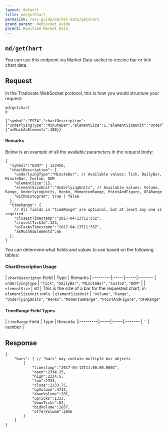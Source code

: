 ```yaml
---
layout: default
title: md/getChart
permalink: /wss-guide/market-data/getchart
grand_parent: WebSocket Guide
parent: Realtime Market Data
---
```


## `md/getChart`

You can use this endpoint via Market Data socket to receive bar or tick chart data. 

## Request
In the Tradovate WebSocket protocol, this is how you would structure your request:

```
md/getchart
0

{"symbol":"ESZ4","chartDescription":{"underlyingType":"MinuteBar","elementSize":1,"elementSizeUnit":"UnderlyingUnits","withHistogram":false},"timeRange":{"asMuchAsElements":100}}
```

#### Remarks

Below is an example of all the available parameters in the request body:

```
{
  "symbol":"ESM7" | 123456,
  "chartDescription": {
    "underlyingType":"MinuteBar", // Available values: Tick, DailyBar, MinuteBar, Custom, DOM
    "elementSize":15,
    "elementSizeUnit":"UnderlyingUnits", // Available values: Volume, Range, UnderlyingUnits, Renko, MomentumRange, PointAndFigure, OFARange
    "withHistogram": true | false
  },
  "timeRange": {
    // All fields in "timeRange" are optional, but at least any one is required
    "closestTimestamp":"2017-04-13T11:33Z",
    "closestTickId":123,
    "asFarAsTimestamp":"2017-04-13T11:33Z",
    "asMuchAsElements":66
  },
}
```

You can determine what fields and values to use based on the following tables:

#### ChartDescription Usage

| `chartDescripton` Field | Type | Remarks
|:---------|:-----|:-----|:-------
| `underlyingType` | `"Tick"`, `"DailyBar"`, `"MinuteBar"`, `"Custom"`, `"DOM"` | 
| `elementSize` | int | This is the size of a bar for the requested chart, in `elementSizeUnit` units.
| `elementSizeUnit` | `"Volume"`, `"Range"`, `"UnderlyingUnits"`, `"Renko"`, `"MomentumRange"`, `"PointAndFigure"`, `"OFARange"`

#### TimeRange Field Types

| `timeRange` Field | Type | Remarks
|:---------|:-----|:-----|:-------
| `` | number | 



## Response

```
{
    "bars": [ // "bars" may contain multiple bar objects
        {
            "timestamp":"2017-04-13T11:00:00.000Z",
            "open":2334.25,
            "high":2334.5,
            "low":2333,
            "close":2333.75,
            "upVolume":4712,
            "downVolume":201,
            "upTicks":1333,
            "downTicks":82,
            "bidVolume":2857,
            "offerVolume":2056
        }
    ]
}
```